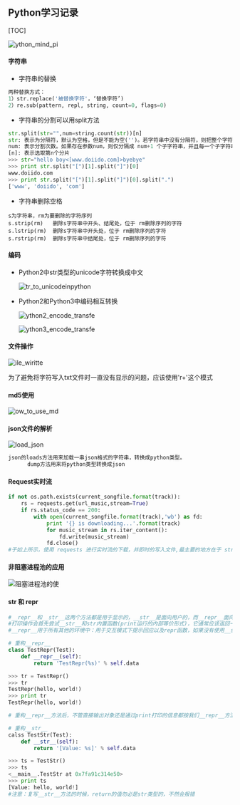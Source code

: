 ## Python学习记录

[TOC]

![ython_mind_pi](img/python_mind_pic.png)

#### 字符串
- 字符串的替换
```python
两种替换方式：
1）str.replace('被替换字符'，‘替换字符’)
2）re.sub(pattern, repl, string, count=0, flags=0)
```
- 字符串的分割可以用split方法
```python
str.split(str="",num=string.count(str))[n]
str: 表示为分隔符，默认为空格，但是不能为空('')。若字符串中没有分隔符，则把整个字符串作为列表的一个元素
num: 表示分割次数。如果存在参数num，则仅分隔成 num+1 个子字符串，并且每一个子字符串可以赋给新的变量
[n]: 表示选取第n个分片
>>> str="hello boy<[www.doiido.com]>byebye"
>>> print str.split("[")[1].split("]")[0]
www.doiido.com
>>> print str.split("[")[1].split("]")[0].split(".")
['www', 'doiido', 'com']
```
- 字符串删除空格
```
s为字符串，rm为要删除的字符序列
s.strip(rm)   删除s字符串中开头、结尾处，位于 rm删除序列的字符
s.lstrip(rm)  删除s字符串中开头处，位于 rm删除序列的字符
s.rstrip(rm)  删除s字符串中结尾处，位于 rm删除序列的字符
```



#### 编码

- Python2中str类型的unicode字符转换成中文

  ![tr_to_unicodeinpython](img/str_to_unicodeinpython2.jpg)


- Python2和Python3中编码相互转换

  ![ython2_encode_transfe](img/python2_encode_transfer.jpg)

  ![ython3_encode_transfe](img/python3_encode_transfer.jpg)




#### 文件操作

![ile_wiritte](img/file_wiritten.jpg)

为了避免将字符写入txt文件时一直没有显示的问题，应该使用'r+'这个模式



#### md5使用

![ow_to_use_md](img/how_to_use_md5.jpg)



#### json文件的解析

![load_json](img/load_json.jpg)

```python
json的loads方法用来加载一串json格式的字符串，转换成python类型。
      dump方法用来将python类型转换成json
```



#### Request实时流

```python
if not os.path.exists(current_songfile.format(track)):
    rs = requests.get(url_music,stream=True)
    if rs.status_code == 200:
        with open(current_songfile.format(track),'wb') as fd:
            print '{} is downloading...'.format(track)
            for music_stream in rs.iter_content():
                fd.write(music_stream)
            fd.close()
#于如上所示，使用 requests 进行实时流的下载，并即时的写入文件,最主要的地方在于 stream=True
```



#### 非阻塞进程池的应用

![阻塞进程池的使](img/非阻塞进程池的使用.jpg)

#### str 和 repr

```python
#__repr__和__str__这两个方法都是用于显示的，__str__是面向用户的，而__repr__面向程序员
#打印操作会首先尝试__str__和str内置函数(print运行的内部等价形式)，它通常应该返回一个友好的显示。
#__repr__用于所有其他的环境中：用于交互模式下提示回应以及repr函数，如果没有使用__str__，会使用print和str。它通常应该返回一个编码字符串，可以用来重新创建对象，或者给开发者详细的显示

# 重构__repr__
class TestRepr(Test):
    def __repr__(self):
        return 'TestRepr(%s)' % self.data

>>> tr = TestRepr()
>>> tr
TestRepr(hello, world!)
>>> print tr
TestRepr(hello, world!)

# 重构__repr__方法后，不管直接输出对象还是通过print打印的信息都按我们__repr__方法中定义的格式进行显示了

# 重构__str__
calss TestStr(Test):
    def __str__(self):
        return '[Value: %s]' % self.data

>>> ts = TestStr()
>>> ts
<__main__.TestStr at 0x7fa91c314e50>
>>> print ts
[Value: hello, world!]
#注意：复写__str__方法的时候，return的值勿必是str类型的，不然会报错
```













































